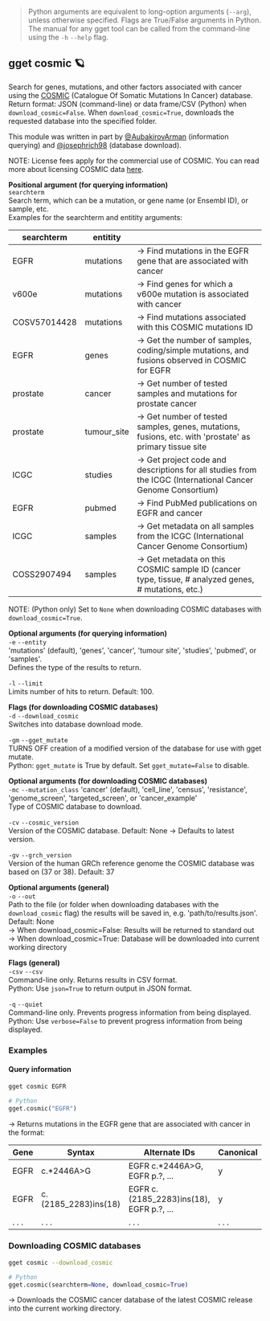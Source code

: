 > Python arguments are equivalent to long-option arguments (`--arg`), unless otherwise specified. Flags are True/False arguments in Python.  The manual for any gget tool can be called from the command-line using the `-h` `--help` flag.  
## gget cosmic 🪐
Search for genes, mutations, and other factors associated with cancer using the [COSMIC](https://cancer.sanger.ac.uk/cosmic) (Catalogue Of Somatic Mutations In Cancer) database.  
Return format: JSON (command-line) or data frame/CSV (Python) when `download_cosmic=False`. When `download_cosmic=True`, downloads the requested database into the specified folder.    

This module was written in part by [@AubakirovArman](https://github.com/AubakirovArman) (information querying) and [@josephrich98](https://github.com/josephrich98) (database download).  

NOTE: License fees apply for the commercial use of COSMIC. You can read more about licensing COSMIC data [here](https://cancer.sanger.ac.uk/cosmic/license).

**Positional argument (for querying information)**  
`searchterm`   
Search term, which can be a mutation, or gene name (or Ensembl ID), or sample, etc.  
Examples for the searchterm and entitity arguments:   

| searchterm   | entitity    | |
|--------------|-------------| ---|
| EGFR         | mutations   | -> Find mutations in the EGFR gene that are associated with cancer |
| v600e        | mutations   | -> Find genes for which a v600e mutation is associated with cancer |
| COSV57014428 | mutations   | -> Find mutations associated with this COSMIC mutations ID |
| EGFR         | genes       | -> Get the number of samples, coding/simple mutations, and fusions observed in COSMIC for EGFR |
| prostate     | cancer      | -> Get number of tested samples and mutations for prostate cancer |
| prostate     | tumour_site | -> Get number of tested samples, genes, mutations, fusions, etc. with 'prostate' as primary tissue site |
| ICGC         | studies     | -> Get project code and descriptions for all studies from the ICGC (International Cancer Genome Consortium) |
| EGFR         | pubmed      | -> Find PubMed publications on EGFR and cancer |
| ICGC         | samples     | -> Get metadata on all samples from the ICGC (International Cancer Genome Consortium) |
| COSS2907494  | samples     | -> Get metadata on this COSMIC sample ID (cancer type, tissue, # analyzed genes, # mutations, etc.) |

NOTE: (Python only) Set to `None` when downloading COSMIC databases with `download_cosmic=True`.

**Optional arguments (for querying information)**  
`-e` `--entity`  
'mutations' (default), 'genes', 'cancer', 'tumour site', 'studies', 'pubmed', or 'samples'.  
Defines the type of the results to return. 

`-l` `--limit`  
Limits number of hits to return. Default: 100.  

**Flags (for downloading COSMIC databases)**  
`-d` `--download_cosmic`  
Switches into database download mode.  

`-gm` `--gget_mutate`  
TURNS OFF creation of a modified version of the database for use with gget mutate.  
Python: `gget_mutate` is True by default. Set `gget_mutate=False` to disable.  

**Optional arguments (for downloading COSMIC databases)**  
`-mc` `--mutation_class`
'cancer' (default), 'cell_line', 'census', 'resistance', 'genome_screen', 'targeted_screen', or 'cancer_example'  
Type of COSMIC database to download.  

`-cv` `--cosmic_version`  
Version of the COSMIC database. Default: None -> Defaults to latest version.  

`-gv` `--grch_version`  
Version of the human GRCh reference genome the COSMIC database was based on (37 or 38). Default: 37  

**Optional arguments (general)**  
`-o` `--out`   
Path to the file (or folder when downloading databases with the `download_cosmic` flag) the results will be saved in, e.g. 'path/to/results.json'.  
Default: None  
-> When download_cosmic=False: Results will be returned to standard out  
-> When download_cosmic=True: Database will be downloaded into current working directory  

**Flags (general)**  
`-csv` `--csv`  
Command-line only. Returns results in CSV format.  
Python: Use `json=True` to return output in JSON format.

`-q` `--quiet`   
Command-line only. Prevents progress information from being displayed.  
Python: Use `verbose=False` to prevent progress information from being displayed.  

  
### Examples
#### Query information
```bash
gget cosmic EGFR
```
```python
# Python
gget.cosmic("EGFR")
```
&rarr; Returns mutations in the EGFR gene that are associated with cancer in the format:

| Gene     | Syntax     | Alternate IDs                  | Canonical  |
| -------- |------------| -------------------------------| ---------- |
| EGFR     | c.*2446A>G | EGFR c.*2446A>G, EGFR p.?, ... | y          |
| EGFR     | c.(2185_2283)ins(18) | EGFR c.(2185_2283)ins(18), EGFR p.?, ... | y          |
| . . .    | . . .      | . . .                          | . . .      | 


### Downloading COSMIC databases
```bash
gget cosmic --download_cosmic
```
```python
# Python
gget.cosmic(searchterm=None, download_cosmic=True)
```
&rarr; Downloads the COSMIC cancer database of the latest COSMIC release into the current working directory.

